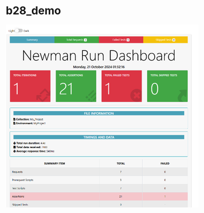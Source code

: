 # b28_demo

![image alt](https://github.com/mahmudul-1920/b28_demo/blob/8185d88ad4148d8188ee42f4dcf9b4d915961b74/report%20file.png)
